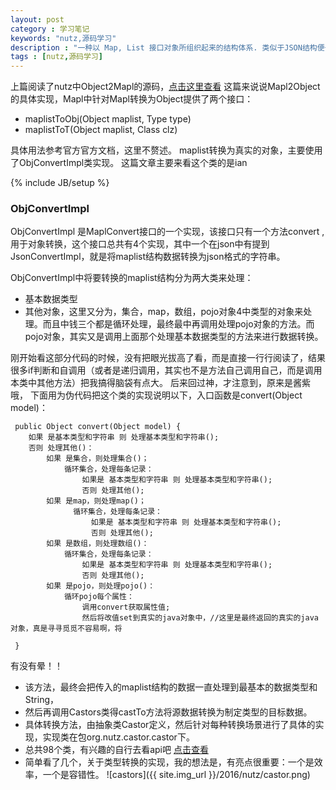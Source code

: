 ```yaml
---
layout: post
category : 学习笔记 
keywords: "nutz,源码学习"
description : "一种以 Map, List 接口对象所组织起来的结构体系. 类似于JSON结构便于JAVA在内存中处理的结构. 主要提供键值对, 与列表的有机组合, 因这种结构只由Map, List组成, 因些称其为Mapl结构."
tags : [nutz,源码学习]
---
```


上篇阅读了nutz中Object2Mapl的源码，[点击这里查看](http://enilu.github.io/%E5%AD%A6%E4%B9%A0%E7%AC%94%E8%AE%B0/2016/01/05/nutz%E6%BA%90%E7%A0%81%E9%98%85%E8%AF%BB%E4%B9%8BMapl%E7%BB%93%E6%9E%84%E4%B9%8BObject2Mapl/)
这篇来说说Mapl2Object的具体实现，Mapl中针对Mapl转换为Object提供了两个接口：

- maplistToObj(Object maplist, Type type)
- maplistToT(Object maplist, Class<T> clz)

具体用法参考官方官方文档，这里不赘述。
maplist转换为真实的对象，主要使用了ObjConvertImpl类实现。 
这篇文章主要来看这个类的是ian


<!--break-->

{% include JB/setup %}



### ObjConvertImpl
ObjConvertImpl 是MaplConvert接口的一个实现，该接口只有一个方法convert ,用于对象转换，这个接口总共有4个实现，其中一个在json中有提到JsonConvertImpl，就是将maplist结构数据转换为json格式的字符串。

ObjConvertImpl中将要转换的maplist结构分为两大类来处理：

- 基本数据类型
- 其他对象，这里又分为，集合，map，数组，pojo对象4中类型的对象来处理。而且中钱三个都是循环处理，最终最中再调用处理pojo对象的方法。而pojo对象，其实又是调用上面那个处理基本数据类型的方法来进行数据转换。

刚开始看这部分代码的时候，没有把眼光拔高了看，而是直接一行行阅读了，结果很多if判断和自调用（或者是递归调用，其实也不是方法自己调用自己，而是调用本类中其他方法）把我搞得脑袋有点大。
后来回过神，才注意到，原来是酱紫哦，
下面用为伪代码把这个类的实现说明以下，入口函数是convert(Object model)：

     public Object convert(Object model) {
        如果 是基本类型和字符串 则 处理基本类型和字符串();
        否则 处理其他()：
            如果 是集合，则处理集合()；
                循环集合，处理每条记录：
                    如果是 基本类型和字符串 则 处理基本类型和字符串();
                    否则 处理其他();
            如果 是map，则处理map()；
                  循环集合，处理每条记录：
                      如果是 基本类型和字符串 则 处理基本类型和字符串();
                      否则 处理其他();          
            如果 是数组，则处理数组()：
                循环集合，处理每条记录：
                    如果是 基本类型和字符串 则 处理基本类型和字符串();
                    否则 处理其他();        
            如果 是pojo，则处理pojo()：
                循环pojo每个属性：
                    调用convert获取属性值; 
                    然后将改值set到真实的java对象中，//这里是最终返回的真实的java对象，真是寻寻觅觅不容易啊，将
                    
     }
 
有没有晕！！

- 该方法，最终会把传入的maplist结构的数据一直处理到最基本的数据类型和String，
- 然后再调用Castors类得castTo方法将源数据转换为制定类型的目标数据。
- 具体转换方法，由抽象类Castor定义，然后针对每种转换场景进行了具体的实现，实现类在包org.nutz.castor.castor下。
- 总共98个类，有兴趣的自行去看api吧 [点击查看](http://nutzam.com/javadoc/1.b.53/org/nutz/castor/Castor.html)
- 简单看了几个，关于类型转换的实现，我的想法是，有亮点很重要：一个是效率，一个是容错性。
![castors]({{ site.img_url }}/2016/nutz/castor.png)


 
 
 


